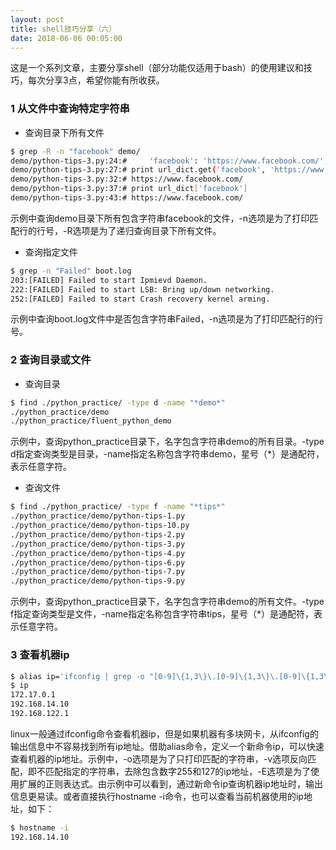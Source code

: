```yaml
---
layout: post
title: shell技巧分享（六）
date: 2018-06-06 00:05:00
---
```


这是一个系列文章，主要分享shell（部分功能仅适用于bash）的使用建议和技巧，每次分享3点，希望你能有所收获。

### 1 从文件中查询特定字符串

- 查询目录下所有文件

```bash
$ grep -R -n "facebook" demo/
demo/python-tips-3.py:24:#     'facebook': 'https://www.facebook.com/',
demo/python-tips-3.py:27:# print url_dict.get('facebook', 'https://www.google.com/')
demo/python-tips-3.py:32:# https://www.facebook.com/
demo/python-tips-3.py:37:# print url_dict['facebook']
demo/python-tips-3.py:43:# https://www.facebook.com/
```

示例中查询demo目录下所有包含字符串facebook的文件，-n选项是为了打印匹配行的行号，-R选项是为了递归查询目录下所有文件。

- 查询指定文件

```bash
$ grep -n "Failed" boot.log
203:[FAILED] Failed to start Ipmievd Daemon.
222:[FAILED] Failed to start LSB: Bring up/down networking.
252:[FAILED] Failed to start Crash recovery kernel arming.
```

示例中查询boot.log文件中是否包含字符串Failed，-n选项是为了打印匹配行的行号。

### 2 查询目录或文件

- 查询目录

```bash
$ find ./python_practice/ -type d -name "*demo*"
./python_practice/demo
./python_practice/fluent_python_demo
```

示例中，查询python_practice目录下，名字包含字符串demo的所有目录。-type d指定查询类型是目录，-name指定名称包含字符串demo，星号（*）是通配符，表示任意字符。

- 查询文件

```bash
$ find ./python_practice/ -type f -name "*tips*"
./python_practice/demo/python-tips-1.py
./python_practice/demo/python-tips-10.py
./python_practice/demo/python-tips-2.py
./python_practice/demo/python-tips-3.py
./python_practice/demo/python-tips-4.py
./python_practice/demo/python-tips-6.py
./python_practice/demo/python-tips-7.py
./python_practice/demo/python-tips-9.py
```

示例中，查询python_practice目录下，名字包含字符串demo的所有文件。-type f指定查询类型是文件，-name指定名称包含字符串tips，星号（*）是通配符，表示任意字符。

### 3 查看机器ip

```bash
$ alias ip='ifconfig | grep -o "[0-9]\{1,3\}\.[0-9]\{1,3\}\.[0-9]\{1,3\}\.[0-9]\{1,3\}" | grep -v -E 255\|127'
$ ip
172.17.0.1
192.168.14.10
192.168.122.1
```

linux一般通过ifconfig命令查看机器ip，但是如果机器有多块网卡，从ifconfig的输出信息中不容易找到所有ip地址。借助alias命令，定义一个新命令ip，可以快速查看机器的ip地址。示例中，-o选项是为了只打印匹配的字符串，-v选项反向匹配，即不匹配指定的字符串，去除包含数字255和127的ip地址，-E选项是为了使用扩展的正则表达式。由示例中可以看到，通过新命令ip查询机器ip地址时，输出信息更易读。或者直接执行hostname -i命令，也可以查看当前机器使用的ip地址，如下：

```bash
$ hostname -i
192.168.14.10
```
